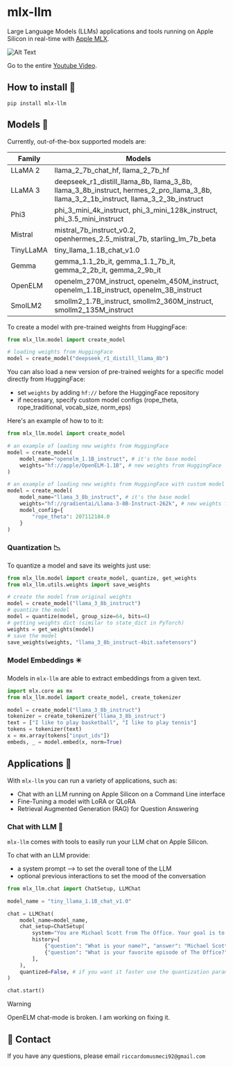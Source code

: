 # mlx-llm
Large Language Models (LLMs) applications and tools running on Apple Silicon in real-time with [Apple MLX](https://github.com/ml-explore/mlx).

![Alt Text](static/mlx-llm-demo.gif)

Go to the entire [Youtube Video](https://www.youtube.com/watch?v=vB7tk6W6VIw).

## **How to install 🔨**
```
pip install mlx-llm
```

## **Models 🧠**

Currently, out-of-the-box supported models are:

| Family        |  Models |
|---------------------|----------------|
| LLaMA 2                  |     llama_2_7b_chat_hf, llama_2_7b_hf            |
| LLaMA 3          |  deepseek_r1_distill_llama_8b, llama_3_8b, llama_3_8b_instruct, hermes_2_pro_llama_3_8b, llama_3_2_1b_instruct, llama_3_2_3b_instruct             |
| Phi3 |   phi_3_mini_4k_instruct, phi_3_mini_128k_instruct, phi_3.5_mini_instruct        |
| Mistral |  mistral_7b_instruct_v0.2, openhermes_2.5_mistral_7b, starling_lm_7b_beta          |
| TinyLLaMA |     tiny_llama_1.1B_chat_v1.0       |
| Gemma |  gemma_1.1_2b_it, gemma_1.1_7b_it, gemma_2_2b_it, gemma_2_9b_it                    |
| OpenELM |  openelm_270M_instruct, openelm_450M_instruct, openelm_1.1B_instruct, openelm_3B_instruct |
| SmolLM2 |  smollm2_1.7B_instruct, smollm2_360M_instruct, smollm2_135M_instruct |

To create a model with pre-trained weights from HuggingFace:

```python
from mlx_llm.model import create_model

# loading weights from HuggingFace
model = create_model("deepseek_r1_distill_llama_8b")
```

You can also load a new version of pre-trained weights for a specific model directly from HuggingFace:
- set `weights` by adding `hf://` before the HuggingFace repository 
- if necessary, specify custom model configs (rope_theta, rope_traditional, vocab_size, norm_eps)

Here's an example of how to to it:
```python
from mlx_llm.model import create_model

# an example of loading new weights from HuggingFace
model = create_model(
    model_name="openelm_1.1B_instruct", # it's the base model
    weights="hf://apple/OpenELM-1.1B", # new weights from HuggingFace
)

# an example of loading new weights from HuggingFace with custom model configs
model = create_model(
    model_name="llama_3_8b_instruct", # it's the base model
    weights="hf://gradientai/Llama-3-8B-Instruct-262k", # new weights from HuggingFace
    model_config={
        "rope_theta": 207112184.0
    }
)
```

### **Quantization 📉**

To quantize a model and save its weights just use:

```python
from mlx_llm.model import create_model, quantize, get_weights
from mlx_llm.utils.weights import save_weights

# create the model from original weights
model = create_model("llama_3_8b_instruct")
# quantize the model
model = quantize(model, group_size=64, bits=4)
# getting weights dict (similar to state_dict in PyTorch)
weights = get_weights(model)
# save the model
save_weights(weights, "llama_3_8b_instruct-4bit.safetensors")
```

### **Model Embeddings ✴️**
Models in `mlx-llm` are able to extract embeddings from a given text.

```python
import mlx.core as mx
from mlx_llm.model import create_model, create_tokenizer

model = create_model("llama_3_8b_instruct")
tokenizer = create_tokenizer('llama_3_8b_instruct')
text = ["I like to play basketball", "I like to play tennis"]
tokens = tokenizer(text)
x = mx.array(tokens["input_ids"])
embeds, _ = model.embed(x, norm=True)
```

## **Applications 📁**
With `mlx-llm` you can run a variety of applications, such as:
- Chat with an LLM running on Apple Silicon on a Command Line interface
- Fine-Tuning a model with LoRA or QLoRA
- Retrieval Augmented Generation (RAG) for Question Answering

### **Chat with LLM 📱**
`mlx-llm` comes with tools to easily run your LLM chat on Apple Silicon.

To chat with an LLM provide:
- a system prompt --> to set the overall tone of the LLM
- optional previous interactions to set the mood of the conversation

```python
from mlx_llm.chat import ChatSetup, LLMChat

model_name = "tiny_llama_1.1B_chat_v1.0"

chat = LLMChat(
    model_name=model_name,
    chat_setup=ChatSetup(
        system="You are Michael Scott from The Office. Your goal is to answer like him, so be funny and inappropriate, but be brief.",
        history=[
            {"question": "What is your name?", "answer": "Michael Scott"},
            {"question": "What is your favorite episode of The Office?", "answer": "The Dinner Party"},
        ],
    ),
    quantized=False, # if you want it faster use the quantization params (e.g., group_size=64, bits=4)
)

chat.start()
```

> [!WARNING]
> OpenELM chat-mode is broken. I am working on fixing it.

## 📧 Contact

If you have any questions, please email `riccardomusmeci92@gmail.com`
